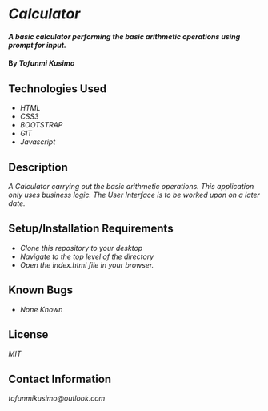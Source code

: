 # _Calculator_

#### _A basic calculator performing the basic arithmetic operations using prompt for input._

#### By _**Tofunmi Kusimo**_

## Technologies Used

* _HTML_
* _CSS3_
* _BOOTSTRAP_
* _GIT_
* _Javascript_

## Description

_A Calculator carrying out the basic arithmetic operations. This application only uses business logic. The User Interface is to be worked upon on a later date._

## Setup/Installation Requirements
* _Clone this repository to your desktop_
* _Navigate to the top level of the directory_
* _Open the index.html file in your browser._




## Known Bugs

* _None Known_


## License

_MIT_

## Contact Information

_tofunmikusimo@outlook.com_